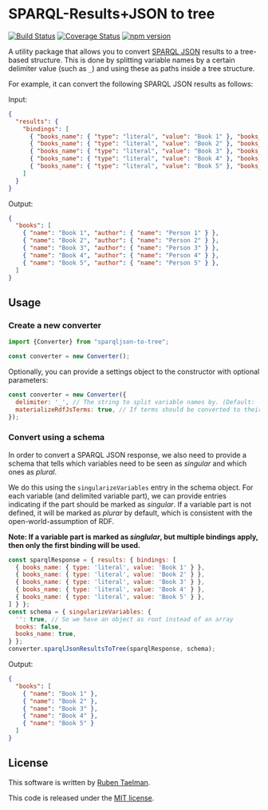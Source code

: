 # SPARQL-Results+JSON to tree

[![Build Status](https://travis-ci.org/rubensworks/sparqljson-to-tree.js.svg?branch=master)](https://travis-ci.org/rubensworks/sparqljson-to-tree.js)
[![Coverage Status](https://coveralls.io/repos/github/rubensworks/sparqljson-to-tree.js/badge.svg?branch=master)](https://coveralls.io/github/rubensworks/sparqljson-to-tree.js?branch=master)
[![npm version](https://badge.fury.io/js/sparqljson-to-tree.svg)](https://www.npmjs.com/package/sparqljson-to-tree)

A utility package that allows you to convert [SPARQL JSON](https://www.w3.org/TR/sparql11-results-json/) results to a tree-based structure.
This is done by splitting variable names by a certain delimiter value (such as `_`) and using these as paths inside a tree structure.

For example, it can convert the following SPARQL JSON results as follows:

Input:
```json
{
  "results": {
    "bindings": [
      { "books_name": { "type": "literal", "value": "Book 1" }, "books_author_name": { "type": "literal", "value": "Person 1" } },
      { "books_name": { "type": "literal", "value": "Book 2" }, "books_author_name": { "type": "literal", "value": "Person 2" } },
      { "books_name": { "type": "literal", "value": "Book 3" }, "books_author_name": { "type": "literal", "value": "Person 3" } },
      { "books_name": { "type": "literal", "value": "Book 4" }, "books_author_name": { "type": "literal", "value": "Person 4" } },
      { "books_name": { "type": "literal", "value": "Book 5" }, "books_author_name": { "type": "literal", "value": "Person 5" } }
    ]
  }
}
```

Output:
```json
{
  "books": [
    { "name": "Book 1", "author": { "name": "Person 1" } },
    { "name": "Book 2", "author": { "name": "Person 2" } },
    { "name": "Book 3", "author": { "name": "Person 3" } },
    { "name": "Book 4", "author": { "name": "Person 4" } },
    { "name": "Book 5", "author": { "name": "Person 5" } },
  ]
}
```

## Usage

### Create a new converter

```javascript
import {Converter} from "sparqljson-to-tree";

const converter = new Converter();
```

Optionally, you can provide a settings object to the constructor with optional parameters:
```javascript
const converter = new Converter({
  delimiter: '_', // The string to split variable names by. (Default: '_')
  materializeRdfJsTerms: true, // If terms should be converted to their raw value instead of being represented as RDFJS terms (Default: false)
});
```

### Convert using a schema

In order to convert a SPARQL JSON response,
we also need to provide a schema that tells which variables need to be seen as _singular_ and which ones as _plural_.

We do this using the `singularizeVariables` entry in the schema object.
For each variable (and delimited variable part), we can provide entries indicating if the part should be marked as _singular_.
If a variable part is not defined, it will be marked as _plurar_ by default,
which is consistent with the open-world-assumption of RDF.

**Note: If a variable part is marked as _singlular_, but multiple bindings apply, then only the first binding will be used.**  

```javascript
const sparqlResponse = { results: { bindings: [
  { books_name: { type: 'literal', value: 'Book 1' } },
  { books_name: { type: 'literal', value: 'Book 2' } },
  { books_name: { type: 'literal', value: 'Book 3' } },
  { books_name: { type: 'literal', value: 'Book 4' } },
  { books_name: { type: 'literal', value: 'Book 5' } },
] } };
const schema = { singularizeVariables: {
  '': true, // So we have an object as root instead of an array
  books: false,
  books_name: true,
} };
converter.sparqlJsonResultsToTree(sparqlResponse, schema);
```

Output:
```json
{
  "books": [
    { "name": "Book 1" },
    { "name": "Book 2" },
    { "name": "Book 3" },
    { "name": "Book 4" },
    { "name": "Book 5" }
  ]
}
```

## License
This software is written by [Ruben Taelman](http://rubensworks.net/).

This code is released under the [MIT license](http://opensource.org/licenses/MIT).
